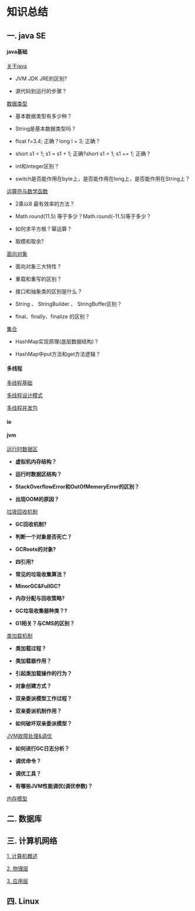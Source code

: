 # 知识总结

## 一. java SE

#### java基础

[关于java](/Knowledge/Java_SE/Java基础/1、关于java.md)

- JVM JDK JRE的区别?

- 源代码到运行的步骤？

[数据类型](/Knowledge/Java_SE/Java基础/2、数据类型.md)


- 基本数据类型有多少种？


- String是基本数据类型吗？


- float f=3.4; 正确？long l = 3; 正确？


- short s1 = 1; s1 = s1 + 1; 正确?short s1 = 1; s1 += 1; 正确？
	

- int和Integer区别？


- switch是否能作用在byte上，是否能作用在long上，是否能作用在String上？

[运算符与数学函数](/Knowledge/Java_SE/Java基础/3、运算符与数学函数.md)


- 2乘以8 最有效率的方法？


- Math.round(11.5) 等于多少？Math.round(-11.5)等于多少？


- 如何求平方根？幂运算？


- 取模和取余?
  
[面向对象](/Knowledge/Java_SE/Java基础/4、面向对象.md)

- 面向对象三大特性？

- 重载和重写的区别？

- 接口和抽象类的区别是什么？

- String 、 StringBuilder 、 StringBuffer区别？

- final、finally、finalize 的区别？

[集合](/Knowledge/Java_SE/集合/集合.md)

- HashMap实现原理(底层数据结构)？

- HashMap中put方法和get方法逻辑？

#### 多线程

[多线程基础](/Knowledge/Java_SE/多线程/1、多线程基础%20.md)

[多线程设计模式](/Knowledge/Java_SE/多线程/2、多线程设计模式.md)

[多线程并发包](/Knowledge/Java_SE/多线程/3、多线程并发包.md)


#### io

#### jvm

[运行时数据区](/Knowledge/Java_SE/JVM/1、运行时数据区.md)

- **虚拟机内存结构？**

- **运行时数据区结构？**

- **StackOverflowError和OutOfMemeryError的区别？**

- **出现OOM的原因？**

[垃圾回收机制](/Knowledge/Java_SE/JVM/2、垃圾回收.md)

- **GC回收机制?**

- **判断一个对象是否死亡？**

- **GCRoots的对象?**

- **四引用?**

- **常见的垃圾收集算法？**

- **MinorGC&FullGC?**

- **内存分配与回收策略?**

- **GC垃圾收集器种类？?**

- **G1相关？与CMS的区别？**

[类加载机制](/Knowledge/Java_SE/JVM/3、类加载机制.md)

- **类加载过程？**

- **类加载器作用？**

- **引起类加载操作的行为？**

- **对象创建方式？**

- **双亲委派模型工作过程？**

- **双亲委派机制作用？**

- **如何破坏双亲委派模型？**

[JVM故障处理&调优](/Knowledge/Java_SE/JVM/4、JVM故障处理&调优.md)

- **如何进行GC日志分析？**

- **调优命令？**

- **调优工具？**

- **有哪些JVM性能调优(调优参数)？**

[内存模型](/Knowledge/Java_SE/JVM/5、内存模型.md)

## 二. 数据库

## 三. 计算机网络

[1. 计算机概述](/Knowledge/计算机网络/计算机概述.md)

[2. 物理层](/计算机网络/3、传输层.md)

[3. 应用层](/计算机网络/5、应用层.md)


## 四. Linux

